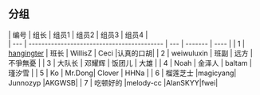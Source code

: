 ## 分组

| 编号  | 组长                                         | 组员1 | 组员2     | 组员3  | 组员4 |  
| --- | ------------------------------------------ | --- | ------- | ---- |
| 1   | [hangingter](http://github.com/hangingter) | 班长  | WillisZ | Ceci |认真的口胡|
| 2   | weiwuluxin                                 | 班副  | 远方      | 不爭無憂 |
| 3   | 大队长                                      | 邓耀辉 | 饭团儿     | 大雄   |
| 4   | Noah                                       | 金泽人 | baltam  | 瑾汐雪  |
| 5   | Ko                                         | Mr.Dong|  Clover | HHNa |
| 6   | 榴莲芝士                                    |magicyang| Junnozyp |AKGWSB|
| 7   | 吃顿好的                                    |melody-cc |AlanSKYY|fwei|


